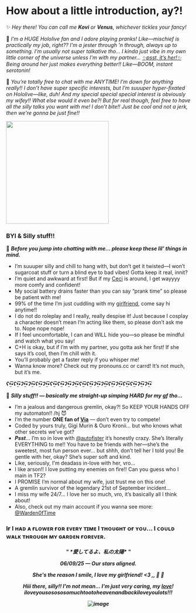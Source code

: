 # How about a little introduction, ay?!
✨ *Hey there! You can call me ___Kovi___ or ___Venus___, whichever tickles your fancy!*

🤭 *I'm a HUGE Hololive fan and I adore playing pranks! Like—mischief is practically my job, right?? I'm a jester through 'n through, always up to something. I’m usually not super talkative tho... I kinda just vibe in my own little corner of the universe unless I'm with my partner... [✨psst, it’s her!✨](https://github.com/autofister) Being around her just makes everything better!! Like—BOOM, instant serotonin!*

📌 *You’re totally free to chat with me ANYTIME! I’m down for anything really!! I don’t have super specific interests, but I’m suuuper hyper-fixated on Hololive—like, duh! And my special special special interest is obviously my wifey!! What else would it even be?! But for real though, feel free to have all the silly talks you want with me! I don’t bite!! Just be cool and not a jerk, then we're gonna be just fine!!*

<img src="https://safebooru.org//images/1035/f65eb021b0e2969971d6104927ccd372af59c224.png?5673611" width="280" height="280">

### BYI & Silly stuff!! 
📜 ***Before you jump into chatting with me... please keep these lil’ things in mind.***
- I’m suuuper silly and chill to hang with, but don’t get it twisted—I won’t sugarcoat stuff or turn a blind eye to bad vibes! Gotta keep it real, innit?
- I’m quiet and awkward at first! But if my [Ceci](https://github.com/autofister) is around, I get wayyyy more comfy and confident!
- My social battery drains faster than you can say “prank time” so please be patient with me!
- 99% of the time I’m just cuddling with my [girlfriend](https://github.com/autofister), come say hi anytime!! 
- I do not do roleplay and I really, really despise it! Just because I cosplay a character doesn’t mean I’m acting like them, so please don’t ask me to. Nope nope nope!
- If I feel uncomfortable, I can and WILL hide you—so please be mindful and watch what you say!
- C+H is okay, but if I’m with my partner, you gotta ask her first! If she says it’s cool, then I’m chill with it.
- You’ll probably get a faster reply if you whisper me!
- Wanna know more? Check out my pronouns.cc or carrd! It’s not much, but it’s me.

***ʕ•̫͡•ʕ•̫͡•ʔ•̫͡•ʔ•̫͡•ʕ•̫͡•ʔ•̫͡•ʕ•̫͡•ʕ•̫͡•ʔ•̫͡•ʔ•̫͡•ʕ•̫͡•ʕ•̫͡•ʔ•̫͡•ʔ•̫͡•ʕ•̫͡•ʔ•̫͡•ʕ•̫͡•ʕ•̫͡•ʔ•̫͡•ʔ•̫͡•***

📝 ***Silly stuff!! — basically me straight-up simping HARD for my gf tho...***
- I’m a jealous and dangerous gremlin, okay?! So KEEP YOUR HANDS OFF my automaton!! /hj 😈
- I’m the number **ONE fan of [Via](https://github.com/autofister)** — don’t even try to compete!
- Coded by yours truly, Gigi Murin & Ouro Kronii… but who knows what other secrets we’ve got?
- **_Psst_**... I’m so in love with [@autofister](https://github.com/autofister) it’s honestly crazy. She’s literally EVERYTHING to me!! You have to be friends with her—she’s the sweetest, most fun person ever… but shhh, don’t tell her I told you! Be gentle with her, okay? She’s super soft and kind.
- Like, seriously, I'm deadass in-love with her, vro...
- I like arson!! I love putting my enemies on fire!! Can you guess who I main in TF2?
- I PROMISE I’m normal about my wife, just trust me on this one!
- A gremlin survivor of the legendary 21st of September incident…
- I miss my wife 24/7... I love her so much, vro, it’s basically all I think about!
- Also, check out my main account if you wanna see more: [@Warden0fTime](https://github.com/Warden0fTime)
### Iғ I ʜᴀᴅ ᴀ ғʟᴏᴡᴇʀ ғᴏʀ ᴇᴠᴇʀʏ ᴛɪᴍᴇ I ᴛʜᴏᴜɢʜᴛ ᴏғ ʏᴏᴜ... I ᴄᴏᴜʟᴅ ᴡᴀʟᴋ ᴛʜʀᴏᴜɢʜ ᴍʏ ɢᴀʀᴅᴇɴ ғᴏʀᴇᴠᴇʀ.
<h5 align="center">
" *愛してるよ、私の太陽* "

__***06/09/25 — Our stars aligned.***__

*__She's the reason I smile, I love my girlfriend! <3__* ,, 🧡 💙 

*Hiii there, silly!! I'm not mean... I'm just very caring, my [love](https://github.com/autofister)! iloveyousosososomuchtootoheavenandbackiloveyoulots!!!*

![image](https://github.com/user-attachments/assets/f6968551-2d12-426e-b6b8-b13b47f19d2c)
